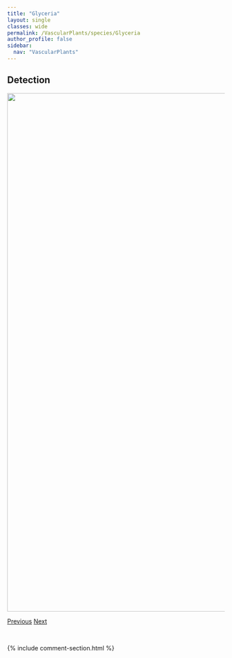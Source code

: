 ```yaml
---
title: "Glyceria"
layout: single
classes: wide
permalink: /VascularPlants/species/Glyceria
author_profile: false
sidebar:
  nav: "VascularPlants"
---
```


<h2>Detection</h2>

<a href="https://drive.google.com/uc?export=view&id=1dPHUj7q26loLHKJ8-ITGlqX2ir_Nka_E">
<img src="https://drive.google.com/uc?export=view&id=1dPHUj7q26loLHKJ8-ITGlqX2ir_Nka_E" height = "1200" width = "800">
</a>


<a href="/DevelopmentWebsite/VascularPlants/species/GlechomaHederacea" class="pagination--pager" title="Glechoma hederacea">Previous</a> <a href="/DevelopmentWebsite/VascularPlants/species/GlyceriaBorealis" class="pagination--pager" title="Glyceria borealis">Next</a>

<p>&nbsp;</p>

{% include comment-section.html %}
